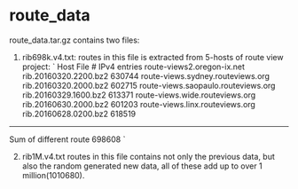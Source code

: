 # route_data

route_data.tar.gz contains two files:
1) rib698k.v4.txt: 
   routes in this file is extracted from 5-hosts of route view project:
`
Host                                 File                       # IPv4 entries
route-views2.oregon-ix.net           rib.20160320.2200.bz2      630744
route-views.sydney.routeviews.org    rib.20160320.2000.bz2      602715
route-views.saopaulo.routeviews.org  rib.20160329.1600.bz2      613371
route-views.wide.routeviews.org      rib.20160630.2000.bz2      601203
route-views.linx.routeviews.org      rib.20160628.0200.bz2      618519
---------
Sum of different route                                          698608
`

2) rib1M.v4.txt
   routes in this file contains not only the previous data, but also the random generated new data,
all of these add up to over 1 million(1010680).

